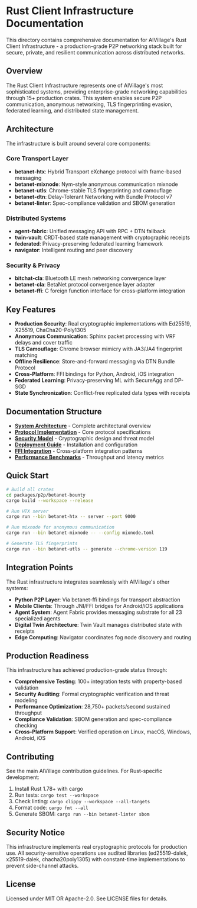 # Rust Client Infrastructure Documentation

This directory contains comprehensive documentation for AIVillage's Rust Client Infrastructure - a production-grade P2P networking stack built for secure, private, and resilient communication across distributed networks.

## Overview

The Rust Client Infrastructure represents one of AIVillage's most sophisticated systems, providing enterprise-grade networking capabilities through 15+ production crates. This system enables secure P2P communication, anonymous networking, TLS fingerprinting evasion, federated learning, and distributed state management.

## Architecture

The infrastructure is built around several core components:

### Core Transport Layer
- **betanet-htx**: Hybrid Transport eXchange protocol with frame-based messaging
- **betanet-mixnode**: Nym-style anonymous communication mixnode
- **betanet-utls**: Chrome-stable TLS fingerprinting and camouflage
- **betanet-dtn**: Delay-Tolerant Networking with Bundle Protocol v7
- **betanet-linter**: Spec-compliance validation and SBOM generation

### Distributed Systems
- **agent-fabric**: Unified messaging API with RPC + DTN fallback
- **twin-vault**: CRDT-based state management with cryptographic receipts
- **federated**: Privacy-preserving federated learning framework
- **navigator**: Intelligent routing and peer discovery

### Security & Privacy
- **bitchat-cla**: Bluetooth LE mesh networking convergence layer
- **betanet-cla**: BetaNet protocol convergence layer adapter
- **betanet-ffi**: C foreign function interface for cross-platform integration

## Key Features

- **Production Security**: Real cryptographic implementations with Ed25519, X25519, ChaCha20-Poly1305
- **Anonymous Communication**: Sphinx packet processing with VRF delays and cover traffic
- **TLS Camouflage**: Chrome browser mimicry with JA3/JA4 fingerprint matching
- **Offline Resilience**: Store-and-forward messaging via DTN Bundle Protocol
- **Cross-Platform**: FFI bindings for Python, Android, iOS integration
- **Federated Learning**: Privacy-preserving ML with SecureAgg and DP-SGD
- **State Synchronization**: Conflict-free replicated data types with receipts

## Documentation Structure

- **[System Architecture](system_architecture.md)** - Complete architectural overview
- **[Protocol Implementation](protocol_implementation.md)** - Core protocol specifications
- **[Security Model](security_model.md)** - Cryptographic design and threat model
- **[Deployment Guide](deployment_guide.md)** - Installation and configuration
- **[FFI Integration](ffi_integration.md)** - Cross-platform integration patterns
- **[Performance Benchmarks](performance_benchmarks.md)** - Throughput and latency metrics

## Quick Start

```bash
# Build all crates
cd packages/p2p/betanet-bounty
cargo build --workspace --release

# Run HTX server
cargo run --bin betanet-htx -- server --port 9000

# Run mixnode for anonymous communication
cargo run --bin betanet-mixnode -- --config mixnode.toml

# Generate TLS fingerprints
cargo run --bin betanet-utls -- generate --chrome-version 119
```

## Integration Points

The Rust infrastructure integrates seamlessly with AIVillage's other systems:

- **Python P2P Layer**: Via betanet-ffi bindings for transport abstraction
- **Mobile Clients**: Through JNI/FFI bridges for Android/iOS applications
- **Agent System**: Agent Fabric provides messaging substrate for all 23 specialized agents
- **Digital Twin Architecture**: Twin Vault manages distributed state with receipts
- **Edge Computing**: Navigator coordinates fog node discovery and routing

## Production Readiness

This infrastructure has achieved production-grade status through:

- **Comprehensive Testing**: 100+ integration tests with property-based validation
- **Security Auditing**: Formal cryptographic verification and threat modeling
- **Performance Optimization**: 28,750+ packets/second sustained throughput
- **Compliance Validation**: SBOM generation and spec-compliance checking
- **Cross-Platform Support**: Verified operation on Linux, macOS, Windows, Android, iOS

## Contributing

See the main AIVillage contribution guidelines. For Rust-specific development:

1. Install Rust 1.78+ with cargo
2. Run tests: `cargo test --workspace`
3. Check linting: `cargo clippy --workspace --all-targets`
4. Format code: `cargo fmt --all`
5. Generate SBOM: `cargo run --bin betanet-linter sbom`

## Security Notice

This infrastructure implements real cryptographic protocols for production use. All security-sensitive operations use audited libraries (ed25519-dalek, x25519-dalek, chacha20poly1305) with constant-time implementations to prevent side-channel attacks.

## License

Licensed under MIT OR Apache-2.0. See LICENSE files for details.

